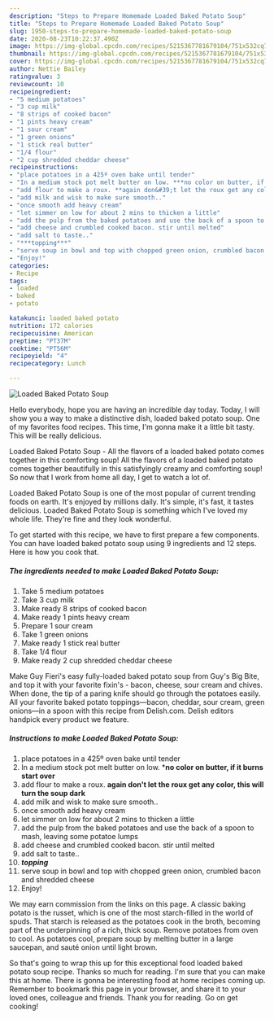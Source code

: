 ```yaml
---
description: "Steps to Prepare Homemade Loaded Baked Potato Soup"
title: "Steps to Prepare Homemade Loaded Baked Potato Soup"
slug: 1950-steps-to-prepare-homemade-loaded-baked-potato-soup
date: 2020-08-23T10:22:37.490Z
image: https://img-global.cpcdn.com/recipes/5215367781679104/751x532cq70/loaded-baked-potato-soup-recipe-main-photo.jpg
thumbnail: https://img-global.cpcdn.com/recipes/5215367781679104/751x532cq70/loaded-baked-potato-soup-recipe-main-photo.jpg
cover: https://img-global.cpcdn.com/recipes/5215367781679104/751x532cq70/loaded-baked-potato-soup-recipe-main-photo.jpg
author: Nettie Bailey
ratingvalue: 3
reviewcount: 10
recipeingredient:
- "5 medium potatoes"
- "3 cup milk"
- "8 strips of cooked bacon"
- "1 pints heavy cream"
- "1 sour cream"
- "1 green onions"
- "1 stick real butter"
- "1/4 flour"
- "2 cup shredded cheddar cheese"
recipeinstructions:
- "place potatoes in a 425º oven bake until tender"
- "In a medium stock pot melt butter on low. ***no color on butter, if it burns start over**"
- "add flour to make a roux. **again don&#39;t let the roux get any color, this will turn the soup dark**"
- "add milk and wisk to make sure smooth.."
- "once smooth add heavy cream"
- "let simmer on low for about 2 mins to thicken a little"
- "add the pulp from the baked potatoes and use the back of a spoon to mash, leaving some potatoe lumps"
- "add cheese and crumbled cooked bacon. stir until melted"
- "add salt to taste.."
- "***topping***"
- "serve soup in bowl and top with chopped green onion, crumbled bacon and shredded cheese"
- "Enjoy!"
categories:
- Recipe
tags:
- loaded
- baked
- potato

katakunci: loaded baked potato 
nutrition: 172 calories
recipecuisine: American
preptime: "PT37M"
cooktime: "PT56M"
recipeyield: "4"
recipecategory: Lunch

---
```



![Loaded Baked Potato Soup](https://img-global.cpcdn.com/recipes/5215367781679104/751x532cq70/loaded-baked-potato-soup-recipe-main-photo.jpg)

Hello everybody, hope you are having an incredible day today. Today, I will show you a way to make a distinctive dish, loaded baked potato soup. One of my favorites food recipes. This time, I'm gonna make it a little bit tasty. This will be really delicious.

Loaded Baked Potato Soup - All the flavors of a loaded baked potato comes together in this comforting soup! All the flavors of a loaded baked potato comes together beautifully in this satisfyingly creamy and comforting soup! So now that I work from home all day, I get to watch a lot of.

Loaded Baked Potato Soup is one of the most popular of current trending foods on earth. It's enjoyed by millions daily. It's simple, it's fast, it tastes delicious. Loaded Baked Potato Soup is something which I've loved my whole life. They're fine and they look wonderful.


To get started with this recipe, we have to first prepare a few components. You can have loaded baked potato soup using 9 ingredients and 12 steps. Here is how you cook that.

<!--inarticleads1-->

##### The ingredients needed to make Loaded Baked Potato Soup:

1. Take 5 medium potatoes
1. Take 3 cup milk
1. Make ready 8 strips of cooked bacon
1. Make ready 1 pints heavy cream
1. Prepare 1 sour cream
1. Take 1 green onions
1. Make ready 1 stick real butter
1. Take 1/4 flour
1. Make ready 2 cup shredded cheddar cheese


Make Guy Fieri&#39;s easy fully-loaded baked potato soup from Guy&#39;s Big Bite, and top it with your favorite fixin&#39;s - bacon, cheese, sour cream and chives. When done, the tip of a paring knife should go through the potatoes easily. All your favorite baked potato toppings—bacon, cheddar, sour cream, green onions—in a spoon with this recipe from Delish.com. Delish editors handpick every product we feature. 

<!--inarticleads2-->

##### Instructions to make Loaded Baked Potato Soup:

1. place potatoes in a 425º oven bake until tender
1. In a medium stock pot melt butter on low. ***no color on butter, if it burns start over**
1. add flour to make a roux. **again don&#39;t let the roux get any color, this will turn the soup dark**
1. add milk and wisk to make sure smooth..
1. once smooth add heavy cream
1. let simmer on low for about 2 mins to thicken a little
1. add the pulp from the baked potatoes and use the back of a spoon to mash, leaving some potatoe lumps
1. add cheese and crumbled cooked bacon. stir until melted
1. add salt to taste..
1. ***topping***
1. serve soup in bowl and top with chopped green onion, crumbled bacon and shredded cheese
1. Enjoy!


We may earn commission from the links on this page. A classic baking potato is the russet, which is one of the most starch-filled in the world of spuds. That starch is released as the potatoes cook in the broth, becoming part of the underpinning of a rich, thick soup. Remove potatoes from oven to cool. As potatoes cool, prepare soup by melting butter in a large saucepan, and sauté onion until light brown. 

So that's going to wrap this up for this exceptional food loaded baked potato soup recipe. Thanks so much for reading. I'm sure that you can make this at home. There is gonna be interesting food at home recipes coming up. Remember to bookmark this page in your browser, and share it to your loved ones, colleague and friends. Thank you for reading. Go on get cooking!
